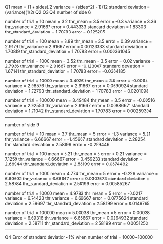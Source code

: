 Q1
mean = (1 + sides)/2 variance = (sides^2) - 1)/12 standard deviation = (variance)(1/2)
Q2 Q3 Q4
number of side 6

number of trial = 10
mean = 3.2  thr_mean = 3.5  error = -0.3
variance = 3.36  thr_variance = 2.91667  error = 0.443333
standard deviation = 1.83303  thr_standard_deviation = 1.70783  error = 0.125205

number of trial = 100
mean = 3.89  thr_mean = 3.5  error = 0.39
variance = 2.9179  thr_variance = 2.91667  error = 0.00123333
standard deviation = 1.70819  thr_standard_deviation = 1.70783  error = 0.000361045

number of trial = 1000
mean = 3.52  thr_mean = 3.5  error = 0.02
variance = 2.7936  thr_variance = 2.91667  error = -0.123067
standard deviation = 1.67141  thr_standard_deviation = 1.70783  error = -0.0364185

number of trial = 10000
mean = 3.4936  thr_mean = 3.5  error = -0.0064
variance = 2.98576  thr_variance = 2.91667  error = 0.0690924
standard deviation = 1.72793  thr_standard_deviation = 1.70783  error = 0.0201098

number of trial = 100000
mean = 3.49484  thr_mean = 3.5  error = -0.00516
variance = 2.92553  thr_variance = 2.91667  error = 0.00886671
standard deviation = 1.71042  thr_standard_deviation = 1.70783  error = 0.00259394

-------------------------------------------------------------------------------------

number of side 9

number of trial = 10
mean = 3.7  thr_mean = 5  error = -1.3
variance = 5.21  thr_variance = 6.66667  error = -1.45667
standard deviation = 2.28254  thr_standard_deviation = 2.58199  error = -0.299446

number of trial = 100
mean = 5.21  thr_mean = 5  error = 0.21
variance = 7.1259  thr_variance = 6.66667  error = 0.459233
standard deviation = 2.66944  thr_standard_deviation = 2.58199  error = 0.0874492

number of trial = 1000
mean = 4.774  thr_mean = 5  error = -0.226
variance = 6.69692  thr_variance = 6.66667  error = 0.0302573
standard deviation = 2.58784  thr_standard_deviation = 2.58199  error = 0.00585267

number of trial = 10000
mean = 4.9783  thr_mean = 5  error = -0.0217
variance = 6.74423  thr_variance = 6.66667  error = 0.0775624
standard deviation = 2.59697  thr_standard_deviation = 2.58199  error = 0.0149765

number of trial = 100000
mean = 5.00038  thr_mean = 5  error = 0.00038
variance = 6.69316  thr_variance = 6.66667  error = 0.0264932
standard deviation = 2.58711  thr_standard_deviation = 2.58199  error = 0.0051253

-------------------------------------------------------------------------------------
Q4
Error of standard deviation~1% when number of trial = 10000~100000
